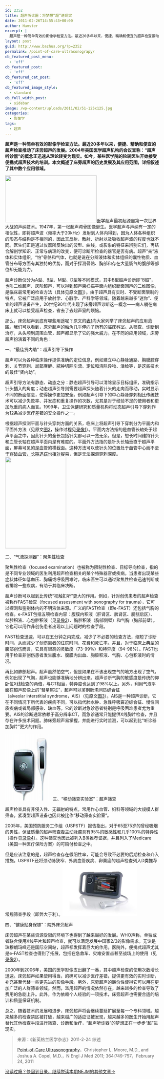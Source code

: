 ```yaml
---
id: 2352
title: 超声听诊器：将梦想“超”进现实
date: 2011-02-26T14:55:43+00:00
author: Hamster
excerpt: |
  超声是一种简单有效的影像学检查方法。最近20多年以来，便捷、精确和便宜的超声检查推动了床旁超声的发展。2004年美国医学超声机构的会议宣称：“超声听诊器”的概念正迅速从理论转变为现实。如今，某些医学院的轮转医生开始接受便携式超声技术的培训。本文概述了床旁超声的历史发展及其应用范围，详细叙述了其中数个应用领域。
layout: post
guid: http://www.bazhua.org/?p=2352
permalink: /point-of-care-ultrasonograpy/
cb_featured_post_menu:
  - 'off'
cb_featured_post:
  - 'off'
cb_featured_cat_post:
  - 'off'
cb_featured_image_style:
  - standard
cb_full_width_post:
  - sidebar
image: /wp-content/uploads/2011/02/51-125x125.jpg
categories:
  - 影像学
tags:
  - 超声
---
```

**超声是一种简单有效的影像学检查方法。最近20多年以来，便捷、精确和便宜的超声检查推动了床旁超声的发展。2004年美国医学超声机构的会议宣称：“超声听诊器”的概念正迅速从理论转变为现实。如今，某些医学院的轮转医生开始接受便携式超声技术的培训。本文概述了床旁超声的历史发展及其应用范围，详细叙述了其中数个应用领域。**

[<img class="alignleft size-medium wp-image-2353" title="5" src="/wp-content/uploads/2011/02/5-300x153.jpg" alt="" width="300" height="153" srcset="/wp-content/uploads/2011/02/5-300x153.jpg 300w, /wp-content/uploads/2011/02/5-150x76.jpg 150w, /wp-content/uploads/2011/02/5.jpg 550w" sizes="(max-width: 300px) 100vw, 300px" />](/wp-content/uploads/2011/02/5.jpg)医学超声最初起源自第一次世界大战的声纳技术。1947年，第一张超声颅骨图像诞生。医学超声与声纳有一定的相似性，即将超声波（频率大于20kHz）发射到人体内得到，因为人体各种组织的形态与结构是不相同的，因此其反射、散射、折射以及吸收超声波的程度也就不同。医生们正是通过仪器所反映出的波型、曲线，或影象的特征来辨别它们，再结合解剖学知识、正常与病理的改变，便可诊断所检查的器官是否有病。超声“亲”液体和实体组织，“怕”骨骼和气体，也就是说在分辨液体和实体组织的囊性物质、血管分布等方面有其独特的优势，而对于探测骨骼、胸部和存在大量肠气的腹部等部位却无能为力。

超声诊断仪分为A型、B型、M型、D型等不同模式，其中B型超声诊断即“B超”，也叫二维超声、灰阶超声，可以得到超声束扫描平面内组织断面回声的二维图像，是临床最常用的检查方法（具体见原文[图1](http://www.nejm.org/doi/full/10.1056/NEJMra0909487)）。由于超声具有实时、不受断面限制的特点，它被广泛应用于放射学、心脏学、产科学等领域。随着越来越多“迷你”、便宜的超声设备产生，20世纪90年代出现了床旁超声诊断这一概念——病人躺在病床上就可以接受超声检查，省去了去超声室的烦恼。

那么，床旁超声到底有哪些用途呢？原文的[表1](http://www.nejm.org/doi/full/10.1056/NEJMra0909487)向大家列举了床旁超声的应用范围。我们可以看到，床旁超声的触角几乎伸向了所有的临床科室。从筛查、诊断到治疗，从头颅到周围血管，超声都显示了它的强大威力。在不同的应用领域，床旁超声扮演着不同的角色：

一、“最佳贤内助”：超声引导下操作

超声可以为各种临床操作提供准确的定位信息，例如建立中心静脉通路、胸膜腔穿刺、关节穿刺、局部麻醉、脓肿切除引流、定位和清除异物、活检等，是这些技术的最佳“贤内助”。

超声引导方法有静态、动态之分：静态超声引导可以清除显示目标组织，准确指示针头插入的角度；动态超声引导则需要超声探头随着针头的走向而移动，实时显示不同的断面信息，使得操作更加安全。例如超声引导下的中心静脉穿刺相比传统技术可以减少失败率、并发症和重复操作的次数，尤其是对于经验不足的使用者和更加危重的病人而言。1999年，卫生保健研究和质量机构将动态超声引导下穿刺作为12条减少医疗差错的安全操作之一。

根据超声探测平面与针头穿刺方面的关系，临床上将超声引导下穿刺分为平面内和平面外方法（见原文[图2](http://www.nejm.org/doi/full/10.1056/NEJMra0909487)，操作过程见[录像1](http://www.nejm.org/doi/full/10.1056/NEJMra0909487)）。平面内方法指的是血管长轴处于超声平面之中，因此针头的全长包括针尖都可以一览无余。但是，想长时间维持针头和血管长轴在超声平面内是有难度的。平面外方法指的是针头长轴垂直于超声平面，屏幕可见的是血管的横截面。这种方法可以使针头的位置处于血管中心而不至于穿破血管，长期追踪也相对容易，但是无法探测穿刺深度。[<img class="alignright size-medium wp-image-2355" title="1" src="/wp-content/uploads/2011/02/1-200x300.jpg" alt="" width="200" height="300" srcset="/wp-content/uploads/2011/02/1-200x300.jpg 200w, /wp-content/uploads/2011/02/1-100x150.jpg 100w, /wp-content/uploads/2011/02/1.jpg 600w" sizes="(max-width: 200px) 100vw, 200px" />](/wp-content/uploads/2011/02/1.jpg)

二、“气液探测器”：聚焦性检查

聚焦性检查（focused examination）也被称为限制性检查、目标导向检查，指的是不同专业领域的医生利用超声检查相关的某个特殊器官或疾病。当患者出现某些症状体征如低血压、胸痛或呼吸困难时，临床医生可以通过聚焦性检查迅速判断或者排除一些疾病，有助于其临床决断。

超声诊断可以起到比传统“视触扣听”更大的作用。例如，针对创伤患者的超声检查被称作FAST检查（focused assessment with sonography for trauma），它可以探测和鉴别体内的不明液体来源。广义的FAST检查（即e-FAST）还包括气胸的检查。e-FAST包括五项检查内容：腹膜内积液（肝肾区、脾肾区、膀胱后区）、盆腔积液、心包腔积液（见[录像2](http://www.nejm.org/doi/full/10.1056/NEJMra0909487)）、胸腔积液（胸部侧壁）和气胸（胸部前壁）。它也可以用作非创伤患者出现以上问题时的检查手段。

FAST检查迅速，可以在五分钟之内完成，减少了不必要的检查方法，缩短了诊断时间，从而减少了创伤患者的住院时间、花费和死亡率。并且，对于临床上典型的腹部创伤而言，它具有很高的灵敏度（73-99%）和特异度（94-98%）。FAST也用于检查非创伤患者发生腹水、腹膜内出血、胸腔积液、气胸、心包积液时的情况。

再比如肺部超声。超声虽然怕空气，但是如果在不该出现空气的地方出现了空气，例如出现了气胸，超声也能够准确地分辨出来。超声诊断气胸的敏感度是传统的仰卧位X线检查的两倍，与CT相当，特异度也达到了98%以上。另外，利用气液平面在超声影像上的“彗星尾征”，超声可以鉴别肺泡间质综合征（alveolar interstitial syndrome，AIS）（见原文[图3](http://www.nejm.org/doi/full/10.1056/NEJMra0909487)）。AIS是一种超声诊断，它在不同情况下所代表的疾病不同，可以指代肺水肿、急性呼吸窘迫综合征、慢性间质疾病或者局部感染、缺血等。它的诊断对急诊患者特别是呼吸困难患者尤为重要。AIS的诊断通常依赖于高分辨率CT，而急诊通常只能提供X线胸片检查，并且存在许多技术问题。肺床旁超声易掌握，并能进行实时监测，可以起到比“听诊器加胸片”更大的作用。

[<img class="alignleft size-medium wp-image-2356" title="2" src="/wp-content/uploads/2011/02/2-227x300.jpg" alt="" width="156" height="219" />](/wp-content/uploads/2011/02/2.jpg)三、“移动筛查实验室”：超声筛查

超声检查具有非侵入性、无辐射的特点，常用作心血管、妇科等领域的大规模人群筛查。紧凑型超声设备也因此被比作“移动筛查实验室”。

2005年，美国预防服务工作组（USPSTF）报告指出，对于65至75岁的曾经吸烟的男性，保证质量的超声筛查腹主动脉瘤具有95%的敏感性和几乎100%的特异性（操作见[录像4](http://www.nejm.org/doi/full/10.1056/NEJMra0909487)）。这种筛查也因此被列入B类推荐证据，并且列入了Medicare（美国一种医疗保险方案）的可赔付检查之中。

但是应该注意的是，超声检查存在假阳性率，可能会导致不必要的后期检查和介入措施。USPSTF还将颈动脉狭窄、外周血管疾病、卵巢癌的超声检查列入D类推荐常规筛查手段（即弊大于利）。[<img class="alignright size-full wp-image-2354" title="3" src="/wp-content/uploads/2011/02/3.jpg" alt="" width="243" height="172" />](/wp-content/uploads/2011/02/3.jpg)

四、“健康贴身保镖”：院外床旁超声

床旁超声在某些资源受限的环境下也得到了越来越好的发展。WHO声称，单独或者联合使用X线平片和超声检查，就可以满足发展中国家2/3的影像需求。无论是珠穆朗玛峰还是国际空间站，超声都发挥着巨大的作用。医院外，便携式超声尤其是e-FAST检查也得到了拓展，包括在急救车、灾难安置点甚至战场上的使用（见[录像2](http://www.nejm.org/doi/full/10.1056/NEJMra0909487)）。

2000年到2006年，美国的医学影像支出翻了一番，其中超声检查的使用次数增长迅速。床旁超声如果使用得当，的确可以减少医疗差错，提供更有效的实时诊断，补充甚至代替一些更先进的影像手段。另外，床旁超声的廉价性使得它可以用在更加广泛的人群筛查领域。然而，滥用超声的情况依然存在，越来越多的检查导致了费用的急剧上升。此外，作为依赖个人经验的一项技术，床旁超声也需要合适的培训和质量保证机制。

总之，随着技术的发展和进步，床旁超声将会继续蔓延扩展至每一个专科领域。越来越多的检查禁区被打破，越来越广的适应证被发现，越来越多的医生开始用超声替代其他检查手段进行筛查、诊断和治疗，“超声听诊器”的梦想正在一步步“超”进现实。

> 来源：《新英格兰医学杂志》2011-2-24 综述
> 
> [Point-of-Care Ultrasonography](http://www.nejm.org/doi/full/10.1056/NEJMra0909487)，Christopher L. Moore, M.D., and Joshua A. Copel, M.D.，N Engl J Med 2011; 364:749-757，February 24, 2011

[没读过瘾？快回到目录，继续悦读本期NEJM的其他文章→](http://www.bazhua.org/2011/02/nejm2011-2-24.html)
